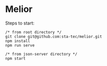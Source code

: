 # Melior

Steps to start:

```
/* from root directory */
git clone git@github.com:sta-tec/melior.git
npm install
npm run serve

/* from json-server directory */
npm start
```
